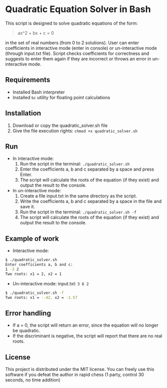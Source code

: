 # Quadratic Equation Solver in Bash
This script is designed to solve quadratic equations of the form:
> ax^2 + bx + c = 0

in the set of real numbers (from 0 to 2 solutions).
User can enter coefficients in interactive mode (enter in console) or un-interactive mode (through input.txt file).
Script checks coefficients for correctness and suggests to enter them again if they are incorrect or throws an error in un-interactive mode.

## Requirements
- Installed Bash interpreter
- Installed `bc` utility for floating point calculations

## Installation
1. Download or copy the quadratic_solver.sh file
2. Give the file execution rights:
`chmod +x quadratic_solver.sh`

## Run
- In interactive mode:
  1. Run the script in the terminal: `./quadratic_solver.sh`
  2. Enter the coefficients a, b and c separated by a space and press Enter.
  3. The script will calculate the roots of the equation (if they exist) and output the result to the console.
- In un-interactive mode:
  1. Create a file input.txt in the same directory as the script.
  2. Write the coefficients a, b and c separated by a space in the file and save it.
  3. Run the script in the terminal: `./quadratic_solver.sh -f`
  4. The script will calculate the roots of the equation (if they exist) and output the result to the console.

## Example of work
- Interactive mode:
``` bash
$ ./quadratic_solver.sh
Enter coefficients a, b and c:
1 -3 2
Two roots: x1 = 2, x2 = 1
```
- Un-interactive mode:
input.txt: `3 6 2`
``` bash
$ ./quadratic_solver.sh -f
Two roots: x1 = -.42, x2 = -1.57
```
## Error handling
- If a = 0, the script will return an error, since the equation will no longer be quadratic.
- If the discriminant is negative, the script will report that there are no real roots.

## License
This project is distributed under the MIT license. You can freely use this software if you defeat the author in rapid chess (1 party, control 30 seconds, no time addition)

